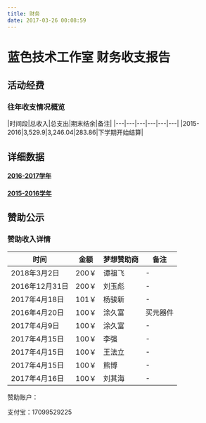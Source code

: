 ```yaml
---
title: 财务
date: 2017-03-26 00:08:59
---
```

# 蓝色技术工作室 财务收支报告

## 活动经费

### 往年收支情况概览

|时间段|总收入|总支出|期末结余|备注|
|---|---|---|---|---|---|
|2015-2016|3,529.9|3,246.04|283.86|下学期开始结算|

## 详细数据

#### [2016-2017学年](2016_2017/)
#### [2015-2016学年](2015_2016/)


## 赞助公示

### 赞助收入详情

|时间|金额|梦想赞助商|备注|
|---|---|---|---|
|2018年3月2日|200￥|谭祖飞|-|
|2016年12月31日|200￥|刘玉彪|-|
|2017年4月18日|101￥|杨骏新|-|
|2016年4月20日|100￥|涂久富|买元器件|
|2017年4月9日|100￥|涂久富|-|
|2017年4月15日|100￥|李强|-|
|2017年4月15日|100￥|王法立|-|
|2017年4月15日|100￥|熊博|-|
|2017年4月16日|100￥|刘其海|-|

赞助账户：

支付宝：17099529225